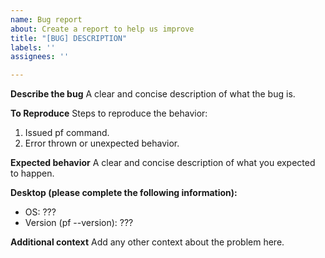 ```yaml
---
name: Bug report
about: Create a report to help us improve
title: "[BUG] DESCRIPTION"
labels: ''
assignees: ''

---
```


**Describe the bug**
A clear and concise description of what the bug is.

**To Reproduce**
Steps to reproduce the behavior:
1. Issued pf command.
2. Error thrown or unexpected behavior.

**Expected behavior**
A clear and concise description of what you expected to happen.

**Desktop (please complete the following information):**
 - OS: ???
 - Version (pf --version): ???

**Additional context**
Add any other context about the problem here.
